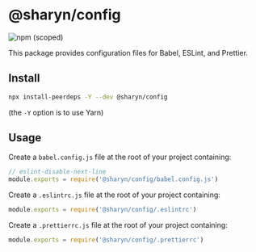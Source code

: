 # @sharyn/config

![npm (scoped)](https://img.shields.io/npm/v/@sharyn/config.svg)

This package provides configuration files for Babel, ESLint, and Prettier.

## Install

```bash
npx install-peerdeps -Y --dev @sharyn/config
```

(the `-Y` option is to use Yarn)

## Usage

Create a `babel.config.js` file at the root of your project containing:

```js
// eslint-disable-next-line
module.exports = require('@sharyn/config/babel.config.js')
```

Create a `.eslintrc.js` file at the root of your project containing:

```js
module.exports = require('@sharyn/config/.eslintrc')
```

Create a `.prettierrc.js` file at the root of your project containing:

```js
module.exports = require('@sharyn/config/.prettierrc')
```
